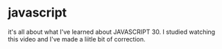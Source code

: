 # javascript





it's all about what I've learned about JAVASCRIPT 30.
I studied watching this video and I've made a liitle bit of correction. 

